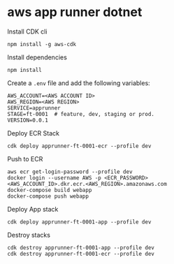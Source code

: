 # aws app runner dotnet

Install CDK cli

```
npm install -g aws-cdk
```

Install dependencies

```
npm install
```

Create a `.env` file and add the following variables:

```
AWS_ACCOUNT=<AWS ACCOUNT ID>
AWS_REGION=<AWS REGION>
SERVICE=apprunner
STAGE=ft-0001  # feature, dev, staging or prod.
VERSION=0.0.1
```

Deploy ECR Stack

```
cdk deploy apprunner-ft-0001-ecr --profile dev
```

Push to ECR

```
aws ecr get-login-password --profile dev
docker login --username AWS -p <ECR_PASSWORD> <AWS_ACCOUNT_ID>.dkr.ecr.<AWS_REGION>.amazonaws.com
docker-compose build webapp
docker-compose push webapp
```

Deploy App stack

```
cdk deploy apprunner-ft-0001-app --profile dev
```

Destroy stacks

```
cdk destroy apprunner-ft-0001-app --profile dev
cdk destroy apprunner-ft-0001-ecr --profile dev
```
